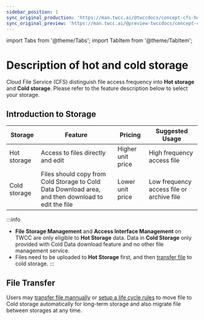 ```yaml
---
sidebar_position: 1
sync_original_production: 'https://man.twcc.ai/@twccdocs/concept-cfs-hot-and-cold-en' 
sync_original_preview: 'https://man.twcc.ai/@preview-twccdocs/concept-cfs-hot-and-cold-en'
---
```


import Tabs from '@theme/Tabs';
import TabItem from '@theme/TabItem';

# Description of hot and cold storage

Cloud File Service (CFS) distinguish file access frequency into **Hot storage** and **Cold storage**. 
Please refer to the feature description below to select your storage.


## Introduction to Storage

| Storage | Feature |Pricing |Suggested Usage |
| -------- | -------- | -------- | -------- |
| Hot storage     | Access to files directly and edit  | Higher unit price  | High frequency access file     |
| Cold storage     | Files should copy from Cold Storage to Cold Data Download area, and then download to edit the file  | Lower unit price  | Low frequency access file or archive file     |


:::info
- **File Storage Management** and **Access Interface Management** on TWCC are only eligible to **Hot Storage** data. Data in **Cold Storage** only provided with Cold Data download feature and no other file management service.
- Files need to be uploaded to **Hot Storage** first, and then <ins>[transfer file](#File-Transfer)</ins> to cold storage.
:::


## File Transfer

Users may [transfer file mannually](https://man.twcc.ai/@twccdocs/guide-cfs-move-retrieve-data-en) or [setup a life cycle rules](https://man.twcc.ai/@twccdocs/guide-cfs-lifecycle-mngmnt-en) to move file to Cold storage automatically for long-term storage and also migrate file between storages at any time.